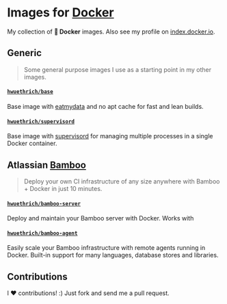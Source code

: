 # Images for [Docker](http://docker.io)

My collection of **:whale: Docker** images. Also see my profile on [index.docker.io](https://index.docker.io/u/hwuethrich/).

## Generic

> Some general purpose images I use as a starting point in my other images.

#### [`hwuethrich/base`](/base)

Base image with [eatmydata](https://www.flamingspork.com/projects/libeatmydata/) and no apt cache for fast and lean builds.

#### [`hwuethrich/supervisord`](/supervisord)

Base image with [supervisord](http://supervisord.org) for managing multiple processes in a single Docker container.

## Atlassian [Bamboo](https://www.atlassian.com/software/bamboo)

> Deploy your own CI infrastructure of any size anywhere with Bamboo + Docker in just 10 minutes. 

#### [`hwuethrich/bamboo-server`](/bamboo-server)

Deploy and maintain your Bamboo server with Docker. Works with 

#### [`hwuethrich/bamboo-agent`](/bamboo-agent)

Easily scale your Bamboo infrastructure with remote agents running in Docker. Built-in support for many languages, database stores and libraries.

## Contributions

I :heart: contributions! :) Just fork and send me a pull request.
